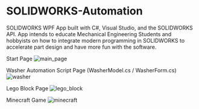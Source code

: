 # SOLIDWORKS-Automation
SOLIDWORKS WPF App built with C#, Visual Studio, and the SOLIDWORKS API.
App intends to educate Mechanical Engineering Students and hobbyists on how to integrate modern programming in SOLIDWORKS to accelerate part design and have more fun with the software.

Start Page
![main_page](https://user-images.githubusercontent.com/75232089/150558060-26f6b6c0-beb2-4d5f-8a80-d57ea5b84dae.png)



Washer Automation Script Page (WasherModel.cs / WasherForm.cs)
![washer](https://user-images.githubusercontent.com/75232089/150558794-d859b08a-ee43-4396-9066-3252036b5253.png)

Lego Block Page
![lego_block](https://user-images.githubusercontent.com/75232089/150559622-4225933e-2bdf-4e23-9bbd-0580ce9fe132.png)


Minecraft Game
![minecraft](https://user-images.githubusercontent.com/75232089/150564271-e88439b1-bfc5-4327-a321-61508b1f522f.png)

